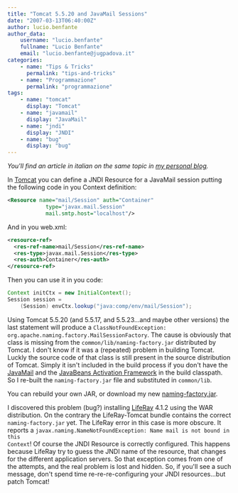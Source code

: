 ```yaml
---
title: "Tomcat 5.5.20 and JavaMail Sessions"
date: "2007-03-13T06:40:00Z"
author: lucio.benfante
author_data:
    username: "lucio.benfante"
    fullname: "Lucio Benfante"
    email: "lucio.benfante@jugpadova.it"
categories:
    - name: "Tips & Tricks"
      permalink: "tips-and-tricks"
    - name: "Programmazione"
      permalink: "programmazione"
tags:
    - name: "tomcat"
      display: "Tomcat"
    - name: "javamail"
      display: "JavaMail"
    - name: "jndi"
      display: "JNDI"
    - name: "bug"
      display: "bug"
---
```

_You'll find an article in italian on the same topic in [my personal blog](http://benfante.blogspot.com/2007/03/tomcat-castrato.html)._

In [Tomcat](http://tomcat.apache.org) you can define a JNDI Resource for a JavaMail session putting the following code in you Context definition:

```xml
<Resource name="mail/Session" auth="Container"
            type="javax.mail.Session"
            mail.smtp.host="localhost"/>
```
And in you web.xml:

```xml
<resource-ref>
  <res-ref-name>mail/Session</res-ref-name>
  <res-type>javax.mail.Session</res-type>
  <res-auth>Container</res-auth>
</resource-ref>
```

Then you can use it in you code:

```java
Context initCtx = new InitialContext();
Session session =
    (Session) envCtx.lookup("java:comp/env/mail/Session");
```

Using Tomcat 5.5.20 (and 5.5.17, and 5.5.23...and maybe other versions) the last statement will produce a <code>ClassNotFoundException: org.apache.naming.factory.MailSessionFactory</code>. The cause is obviously that class is missing from the <code>common/lib/naming-factory.jar</code> distributed by Tomcat. I don't know if it was a (repeated) problem in building Tomcat. Luckly the source code of that class is still present in the source distribution of Tomcat. Simply it isn't included in the build process if you don't have the [JavaMail](http://java.sun.com/products/javamail/) and the [JavaBeans Activation Framework](http://java.sun.com/products/javabeans/jaf/) in the build classpath. So I re-built the <code>naming-factory.jar</code> file and substituted in <code>common/lib</code>.

You can rebuild your own JAR, or download my new [naming-factory.jar](http://snipurl.com/nfjar).

I discovered this problem (bug?) installing [LifeRay](http://www.liferay.com/) 4.1.2 using the WAR distribution. On the contrary the LifeRay-Tomcat bundle contains the correct <code>naming-factory.jar</code> yet. The LifeRay error in this case is more obscure. It reports a <code>javax.naming.NameNotFoundException: Name mail is not bound in this Context</code>! Of course the JNDI Resource is correctly configured. This happens because LifeRay try to guess the JNDI name of the resource, that changes for the different application servers. So that exception comes from one of the attempts, and the real problem is lost and hidden. So, if you'll see a such message, don't spend time re-re-re-configuring your JNDI resources...but patch Tomcat!
